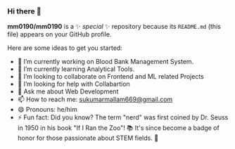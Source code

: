 ### Hi there 👋


**mm0190/mm0190** is a ✨ _special_ ✨ repository because its `README.md` (this file) appears on your GitHub profile.

Here are some ideas to get you started:

- 🔭 I’m currently working on Blood Bank Management System.
- 🌱 I’m currently learning Analytical Tools.
- 👯 I’m looking to collaborate on Frontend and ML related Projects
- 🤔 I’m looking for help with Collabartion
- 💬 Ask me about Web Development
- 📫 How to reach me: sukumarmallam669@gmail.com
- 😄 Pronouns: he/him
- ⚡ Fun fact: Did you know? The term "nerd" was first coined by Dr. Seuss in 1950 in his book "If I Ran the Zoo"! 📚 It's since become a badge of honor for those passionate about STEM fields. 🚀

